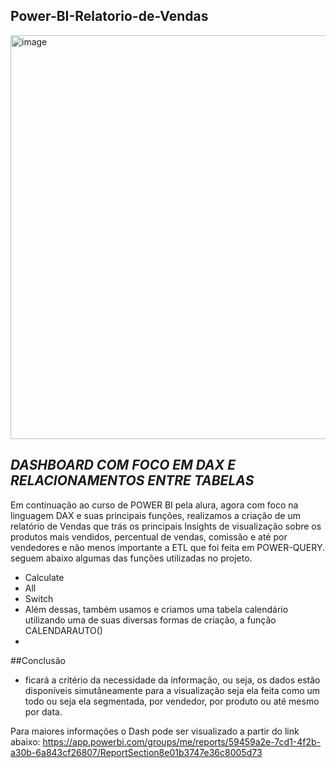 ## Power-BI-Relatorio-de-Vendas

<img width="646" alt="image" src="https://user-images.githubusercontent.com/103518697/188486552-492d6329-3c4e-47f4-8c1f-fbc113469b35.png">

## *DASHBOARD COM FOCO EM DAX E RELACIONAMENTOS ENTRE TABELAS*

Em continuação ao curso de POWER BI pela alura, agora com foco na linguagem DAX e suas principais funções, realizamos a criação de um relatório de Vendas que trás os principais Insights de visualização sobre os produtos mais vendidos, percentual de vendas, comissão e até por vendedores e não menos importante a ETL que foi feita em POWER-QUERY.
seguem abaixo algumas das funções utilizadas no projeto.
- Calculate
- All
- Switch
- Além  dessas, também usamos e criamos uma tabela calendário utilizando uma de suas diversas formas de criação, a função CALENDARAUTO()
-

##Conclusão 
- ficará a critério da necessidade da informação, ou seja, os dados estão disponíveis simutâneamente para a visualização seja ela feita como um todo ou seja ela segmentada, por vendedor, por produto ou até mesmo por data. 

Para maiores informações o Dash pode ser visualizado a partir do link abaixo: 
https://app.powerbi.com/groups/me/reports/59459a2e-7cd1-4f2b-a30b-6a843cf26807/ReportSection8e01b3747e36c8005d73
